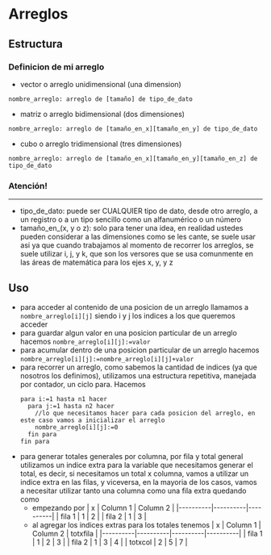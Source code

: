 # Arreglos

## Estructura
### Definicion de mi arreglo
- vector o arreglo unidimensional (una dimension)
```
nombre_arreglo: arreglo de [tamaño] de tipo_de_dato
```
- matriz o arreglo bidimensional (dos dimensiones)
```
nombre_arreglo: arreglo de [tamaño_en_x][tamaño_en_y] de tipo_de_dato
```
- cubo o arreglo tridimensional (tres dimensiones)
```
nombre_arreglo: arreglo de [tamaño_en_x][tamaño_en_y][tamaño_en_z] de tipo_de_dato
```

### Atención!
---
  - tipo_de_dato: puede ser CUALQUIER tipo de dato, desde otro arreglo, a un registro o a un tipo sencillo como un alfanumérico o un número
  - tamaño_en_(x, y o z): solo para tener una idea, en realidad ustedes pueden considerar a las dimensiones como se les cante, se suele usar asi ya que cuando trabajamos al momento de recorrer los arreglos, se suele utilizar i, j, y k, que son los versores que se usa comunmente en las áreas de matemática para los ejes x, y, y z

## Uso
- para acceder al contenido de una posicion de un arreglo llamamos a `nombre_arreglo[i][j]` siendo i y j los indices a los que queremos acceder
- para guardar algun valor en una posicion particular de un arreglo hacemos 
```nombre_arreglo[i][j]:=valor```
- para acumular dentro de una posicion particular de un arreglo hacemos 
```nombre_arreglo[i][j]:=nombre_arreglo[i][j]+valor```
- para recorrer un arreglo, como sabemos la cantidad de indices (ya que nosotros los definimos), utilizamos una estructura repetitiva, manejada por contador, un ciclo para. Hacemos
  ```
  para i:=1 hasta n1 hacer
    para j:=1 hasta n2 hacer
      //lo que necesitamos hacer para cada posicion del arreglo, en este caso vamos a inicializar el arreglo
      nombre_arreglo[i][j]:=0
    fin para
  fin para
  ```
- para generar totales generales por columna, por fila y total general utilizamos un indice extra para la variable que necesitamos generar el total, es decir, si necesitamos un total x columna, vamos a utilizar un indice extra en las filas, y viceversa, en la mayoria de los casos, vamos a necesitar utilizar tanto una columna como una fila extra quedando como
  - empezando por
    |     x    | Column 1 | Column 2 |
    |----------|----------|----------|
    | fila 1   |     1    |     2    |
    | fila 2   |     1    |     3    |
  - al agregar los indices extras para los totales tenemos
    |     x    | Column 1 | Column 2 | totxfila |
    |----------|----------|----------|----------|
    | fila 1   |     1    |     2    |     3    |
    | fila 2   |     1    |     3    |     4    |
    | totxcol  |     2    |     5    |     7    |

## 